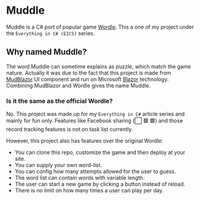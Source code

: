 # Muddle

Muddle is a C# port of popular game [Wordle](https://www.nytimes.com/games/wordle/index.html). This a one of my project under the `Everything in C# (EICS)` series.

## Why named Muddle?

The word Muddle can sometime explains as puzzle, which match the game nature. Actually it was due to the fact that this project is made from [MudBlazor](https://mudblazor.com/) UI component and run on Microsoft [Blazor](https://dotnet.microsoft.com/en-us/apps/aspnet/web-apps/blazor) technology. Combining MudBlazor and Wordle gives the name Muddle.  

### Is it the same as the official Wordle?

No. This project was made up for my `Everything in C#` article series and mainly for fun only. Features like Facebook sharing (⬜ 🟪 🟩) and those record tracking features is not on task list currently.

However, this project also has features over the original Wordle:

- You can clone this repo, customize the game and then deploy at your site.
- You can supply your own word-list.
- You can config how many attempts allowed for the user to guess.
- The word list can contain words with variable length.
- The user can start a new game by clicking a button instead of reload.
- There is no limit on how many times a user can play per day.
